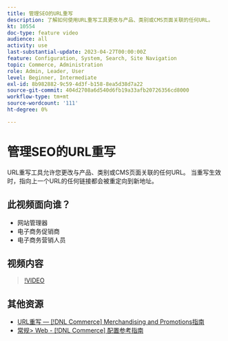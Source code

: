 ```yaml
---
title: 管理SEO的URL重写
description: 了解如何使用URL重写工具更改与产品、类别或CMS页面关联的任何URL。
kt: 10554
doc-type: feature video
audience: all
activity: use
last-substantial-update: 2023-04-27T00:00:00Z
feature: Configuration, System, Search, Site Navigation
topic: Commerce, Administration
role: Admin, Leader, User
level: Beginner, Intermediate
exl-id: 8b982882-9c59-4d3f-b158-8ea5d38d7a22
source-git-commit: 404d2708a6d540d6fb19a33afb20726356cd8000
workflow-type: tm+mt
source-wordcount: '111'
ht-degree: 0%

---
```


# 管理SEO的URL重写

URL重写工具允许您更改与产品、类别或CMS页面关联的任何URL。 当重写生效时，指向上一个URL的任何链接都会被重定向到新地址。

## 此视频面向谁？

- 网站管理器
- 电子商务促销商
- 电子商务营销人员

## 视频内容

>[!VIDEO](https://video.tv.adobe.com/v/343751?quality=12&learn=on)

## 其他资源

- [URL重写 —  [!DNL Commerce] Merchandising and Promotions指南](https://experienceleague.adobe.com/docs/commerce-admin/marketing/seo/url-rewrites/url-rewrite.html)
- [常规> Web - [!DNL Commerce] 配置参考指南](https://experienceleague.adobe.com/docs/commerce-admin/config/general/web.html)
